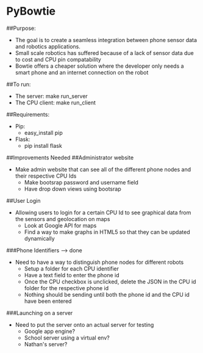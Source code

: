PyBowtie
========

##Purpose:
* The goal is to create a seamless integration between phone sensor data and robotics applications. 
* Small scale robotics has suffered because of a lack of sensor data due to cost and CPU pin compatability
* Bowtie offers a cheaper solution where the developer only needs a smart phone and an internet connection on the robot

##To run:
* The server: make run_server
* The CPU client: make run_client

##Requirements:
* Pip:
	* easy_install pip
* Flask:
	* pip install flask

##Improvements Needed
##Administrator website
* Make admin website that can see all of the different phone nodes and their respective CPU Ids
	* Make bootsrap password and username field
	* Have drop down views using bootsrap

##User Login 
* Allowing users to login for a certain CPU Id to see graphical data from the sensors and geolocation on maps
	* Look at Google API for maps
	* Find a way to make graphs in HTML5 so that they can be updated dynamically

###Phone Identifiers --> done
* Need to have a way to distinguish phone nodes for different robots
	* Setup a folder for each CPU identifier
	* Have a text field to enter the phone id
	* Once the CPU checkbox is unclicked, delete the JSON in the CPU id folder for the respective phone id
	* Nothing should be sending until both the phone id and the CPU id have been entered

###Launching on a server
* Need to put the server onto an actual server for testing
	* Google app engine?
	* School server using a virtual env?
	* Nathan's server?
